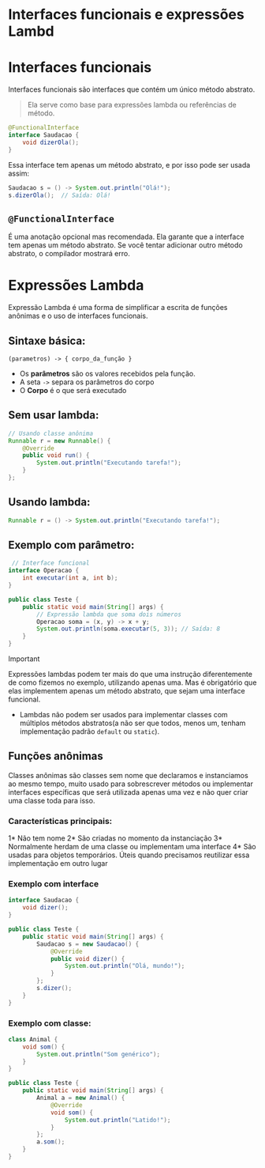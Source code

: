 # Interfaces funcionais e expressões Lambd
# Interfaces funcionais 
Interfaces funcionais são interfaces que contém um único método abstrato. 

>Ela serve como base para expressões lambda ou referências de método.

```java
@FunctionalInterface
interface Saudacao {
    void dizerOla();
}

```
Essa interface tem apenas um método abstrato, e por isso pode ser usada assim:

```java
Saudacao s = () -> System.out.println("Olá!");
s.dizerOla();  // Saída: Olá!
```
## `@FunctionalInterface`
É uma anotação opcional mas recomendada. Ela garante que a interface tem apenas um método abstrato. Se você tentar adicionar outro método abstrato, o compilador mostrará erro.

# Expressões Lambda 
Expressão Lambda é uma forma de simplificar a escrita de funções anônimas e o uso de interfaces funcionais.

## Sintaxe básica: 

```
(parametros) -> { corpo_da_função }
```
* Os **parâmetros** são os valores recebidos pela função.
* A seta `->` separa os parâmetros do corpo 
* O **Corpo** é o que será executado

## Sem usar lambda:
```java
// Usando classe anônima
Runnable r = new Runnable() {
    @Override
    public void run() {
        System.out.println("Executando tarefa!");
    }
};
```

## Usando lambda:
```java
Runnable r = () -> System.out.println("Executando tarefa!");
```

## Exemplo com parâmetro: 
```java
 // Interface funcional
interface Operacao {
    int executar(int a, int b);
}

public class Teste {
    public static void main(String[] args) {
        // Expressão lambda que soma dois números
        Operacao soma = (x, y) -> x + y;
        System.out.println(soma.executar(5, 3)); // Saída: 8
    }
}
```
> [!IMPORTANT]
> Expressões lambdas podem ter mais do que uma instrução diferentemente de como fizemos no exemplo, utilizando apenas uma. Mas é obrigatório que elas implementem apenas um método abstrato, que sejam uma interface funcional.
>* Lambdas não podem ser usados para implementar classes com múltiplos métodos abstratos(a não ser que todos, menos um, tenham implementação padrão `default` ou `static`).


## Funções anônimas
Classes anônimas são classes sem nome que declaramos e instanciamos ao mesmo tempo, muito usado para sobrescrever métodos ou implementar interfaces específicas que será utilizada apenas uma vez e não quer criar uma classe toda para isso.

### Características principais:
1* Não tem nome
2* São criadas no momento da instanciação
3* Normalmente herdam de uma classe ou implementam uma interface
4* São usadas para objetos temporários. Úteis quando precisamos reutilizar essa implementação em outro lugar

### Exemplo com interface 
```java
interface Saudacao {
    void dizer();
}

public class Teste {
    public static void main(String[] args) {
        Saudacao s = new Saudacao() {
            @Override
            public void dizer() {
                System.out.println("Olá, mundo!");
            }
        };
        s.dizer();
    }
}
```

### Exemplo com classe:
```java
class Animal {
    void som() {
        System.out.println("Som genérico");
    }
}

public class Teste {
    public static void main(String[] args) {
        Animal a = new Animal() {
            @Override
            void som() {
                System.out.println("Latido!");
            }
        };
        a.som();
    }
}
```